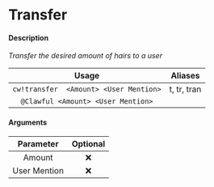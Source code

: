 # Transfer

#### Description

_Transfer the desired amount of hairs to a user_

| Usage | Aliases |
| :---: | :---: |
| `cw!transfer  <Amount> <User Mention>` | t, tr, tran |
| `@Clawful <Amount> <User Mention>` |  |

#### Arguments

| Parameter | Optional |
| :---: | :---: |
| Amount | ❌ |
| User Mention | ❌ |

